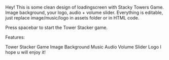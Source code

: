 Hey!
This is some clean design of loadingscreen with Stacky Towers Game. Image background, your logo, audio + volume slider.
Everything is editable, just replace image/music/logo in assets folder or in HTML code.

Press spacebar to start the Tower Stacker game.

Features:

Tower Stacker Game
Image Background
Music
Audio Volume Slider
Logo
I hope u will enjoy it!

